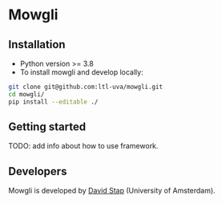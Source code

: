 # Mowgli

## Installation
* Python version >= 3.8
* To install mowgli and develop locally:
```bash
git clone git@github.com:ltl-uva/mowgli.git
cd mowgli/
pip install --editable ./ 
```

## Getting started
TODO: add info about how to use framework.

## Developers
Mowgli is developed by [David Stap](https://davidstap.github.io) (University of Amsterdam).
